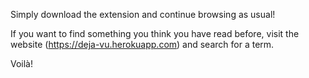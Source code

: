 Simply download the extension and continue browsing as usual!

If you want to find something you think you have read before, visit the website (https://deja-vu.herokuapp.com) and search for a term.

Voilà!